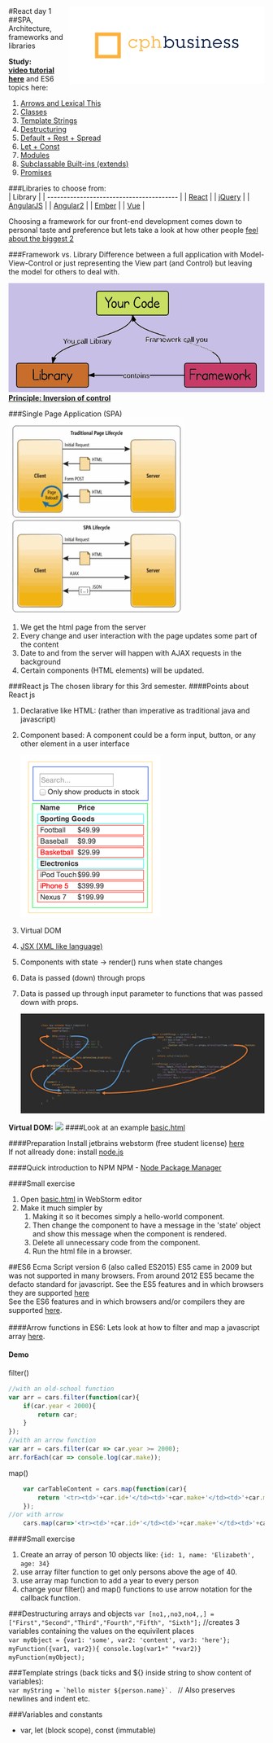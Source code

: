 <img align="right" src="../img/cphbusinessWhite.png" />  
#React day 1
##SPA, Architecture, frameworks and libraries


**Study:**  
[**video tutorial here**](https://egghead.io/lessons/react-react-fundamentals-development-environment-setup)  and ES6 topics here:

1. [Arrows and Lexical This](http://babeljs.io/learn-es2015/#ecmascript-2015-features-arrows-and-lexical-this)  
2. [Classes](http://babeljs.io/learn-es2015/#ecmascript-2015-features-classes)  
3. [Template Strings](http://babeljs.io/learn-es2015/#ecmascript-2015-features-template-strings)   
4. [Destructuring](http://babeljs.io/learn-es2015/#ecmascript-2015-features-destructuring)   
5. [Default + Rest + Spread](http://babeljs.io/learn-es2015/#ecmascript-2015-features-default-rest-spread)  
6. [Let + Const](http://babeljs.io/learn-es2015/#ecmascript-2015-features-let-const)  
7. [Modules](http://babeljs.io/learn-es2015/#ecmascript-2015-features-modules)  
8. [Subclassable Built-ins (extends)](http://babeljs.io/learn-es2015/#ecmascript-2015-features-subclassable-built-ins)  
9. [Promises](http://babeljs.io/learn-es2015/#ecmascript-2015-features-promises)  

###Libraries to choose from:  
| Library                                  |
| ---------------------------------------- |
| [React](https://facebook.github.io/react/docs/installation.html) |
| [jQuery](http://learn.jquery.com/about-jquery/) |
| [AngularJS](https://docs.angularjs.org/tutorial) |
| [Angular2](https://angular.io/docs/ts/latest/quickstart.html) |
| [Ember](https://guides.emberjs.com/v2.11.0/tutorial/ember-cli/) |
| [Vue](https://vuejs.org/v2/guide/)       |

Choosing a framework for our front-end development comes down to personal taste and preference but lets take a look at how other people [feel about the biggest 2](https://medium.com/javascript-scene/angular-2-vs-react-the-ultimate-dance-off-60e7dfbc379c#.a736uyrpb)   

###Framework vs. Library
Difference between a full application with Model-View-Control or just representing the View part (and Control) but leaving the model for others to deal with.


![](../img/lib_frame.png)  
[**Principle: Inversion of control**](https://www.devbridge.com/articles/dependency-injection-in-javascript/)

###Single Page Application (SPA)
![text](../img/spa.png)  

1. We get the html page from the server
2. Every change and user interaction with the page updates some part of the content
3. Date to and from the server will happen with AJAX requests in the background
4. Certain components (HTML elements) will be updated.

###React js
The chosen library for this 3rd semester.
####Points about React js
1. Declarative like HTML: (rather than imperative as traditional java and javascript)

2. Component based: A component could be a form input, button, or any other element in a user interface

   ![](../img/components.png)

3. Virtual DOM

4. [JSX (XML like language)](https://www.tutorialspoint.com/reactjs/reactjs_jsx.htm) 

5. Components with state 
   -> render() runs when state changes  

6. Data is passed (down) through props  

7. Data is passed up through input parameter to functions that was passed down with props.

   ![](../img/reactdata.png)

**Virtual DOM:**
![](https://survivejs.com/react/images/vdom.png)
####Look at an example
[basic.html](../demo/day1/basic.html)  

####Preparation
Install jetbrains webstorm (free student license) [here](https://www.jetbrains.com/student/)  
If not allready done: install [node.js](https://nodejs.org/en/download/)

####Quick introduction to NPM 
NPM - [Node Package Manager](https://www.sitepoint.com/beginners-guide-node-package-manager/)

####Small exercise
1. Open [basic.html](../demo/day1/basic.html) in WebStorm editor
2. Make it much simpler by
   1. Making it so it becomes simply a hello-world component. 
   2. Then change the component to have a message in the 'state' object and show this message when the component is rendered. 
   3. Delete all unnecessary code from the component.
   4. Run the html file in a browser.



##ES6 Ecma Script version 6 (also called ES2015)
ES5 came in 2009 but was not supported in many browsers. From around 2012 ES5 became the defacto standard for javascript.
See the ES5 features and in which browsers they are supported [here](https://kangax.github.io/compat-table/es5/)  
See the ES6 features and in which browsers and/or compilers they are supported [here](http://kangax.github.io/compat-table/es6/).  
<br>
####Arrow functions in ES6:
Lets look at how to filter and map a javascript array [here](https://developer.mozilla.org/en/docs/Web/JavaScript/Reference/Functions/Arrow_functions).

#### Demo

filter()

```javascript
//with an old-school function
var arr = cars.filter(function(car){
    if(car.year < 2000){
        return car;
    }
});
//with an arrow function
var arr = cars.filter(car => car.year >= 2000);
arr.forEach(car => console.log(car.make));
```

map()

```javascript
    var carTableContent = cars.map(function(car){
        return '<tr><td>'+car.id+'</td><td>'+car.make+'</td><td>'+car.model+'</td></tr>';
    });
//or with arrow
	cars.map(car=>'<tr><td>'+car.id+'</td><td>'+car.make+'</td><td>'+car.model+'</td></tr>');
```

####Small exercise

1. Create an array of person 10 objects like: `{id: 1, name: 'Elizabeth', age: 34}`
2. use array filter function to get only persons above the age of 40.
3. use array map function to add a year to every person 
4. change your filter() and map() functions to use arrow notation for the callback function.



###Destructuring arrays and objects
`var [no1,,no3,no4,,] = ["First","Second","Third","Fourth","Fifth", "Sixth"];` //creates 3 variables containing the values on the equivilent places  
`var myObject = {var1: 'some', var2: 'content', var3: 'here'}; `  
`myFunction({var1, var2}){ console.log(var1+" "+var2)}`
`myFunction(myObject);`

###Template strings 
(back ticks and ${} inside string to show content of variables):  
```var myString = `hello mister ${person.name}`. ```  // Also preserves newlines and indent etc.

###Variables and constants
- var, let (block scope), const (immutable)

  ​




